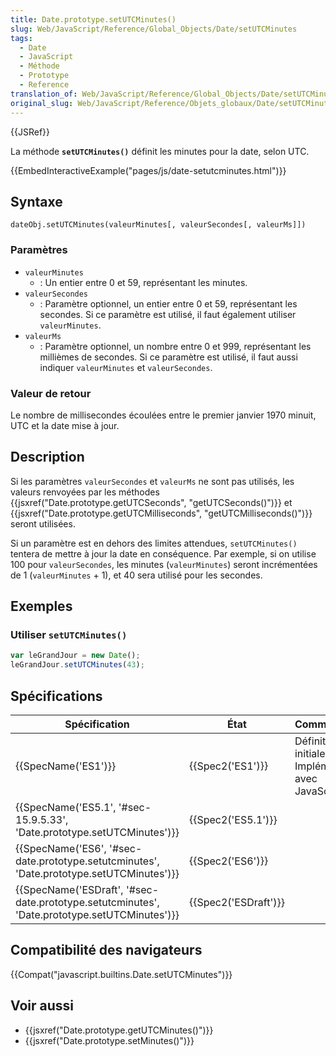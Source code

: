 ```yaml
---
title: Date.prototype.setUTCMinutes()
slug: Web/JavaScript/Reference/Global_Objects/Date/setUTCMinutes
tags:
  - Date
  - JavaScript
  - Méthode
  - Prototype
  - Reference
translation_of: Web/JavaScript/Reference/Global_Objects/Date/setUTCMinutes
original_slug: Web/JavaScript/Reference/Objets_globaux/Date/setUTCMinutes
---
```

{{JSRef}}

La méthode **`setUTCMinutes()`** définit les minutes pour la date, selon UTC.

{{EmbedInteractiveExample("pages/js/date-setutcminutes.html")}}

## Syntaxe

    dateObj.setUTCMinutes(valeurMinutes[, valeurSecondes[, valeurMs]])

### Paramètres

- `valeurMinutes`
  - : Un entier entre 0 et 59, représentant les minutes.
- `valeurSecondes`
  - : Paramètre optionnel, un entier entre 0 et 59, représentant les secondes. Si ce paramètre est utilisé, il faut également utiliser `valeurMinutes`.
- `valeurMs`
  - : Paramètre optionnel, un nombre entre 0 et 999, représentant les millièmes de secondes. Si ce paramètre est utilisé, il faut aussi indiquer `valeurMinutes` et `valeurSecondes`.

### Valeur de retour

Le nombre de millisecondes écoulées entre le premier janvier 1970 minuit, UTC et la date mise à jour.

## Description

Si les paramètres `valeurSecondes` et `valeurMs` ne sont pas utilisés, les valeurs renvoyées par les méthodes {{jsxref("Date.prototype.getUTCSeconds", "getUTCSeconds()")}} et {{jsxref("Date.prototype.getUTCMilliseconds", "getUTCMilliseconds()")}} seront utilisées.

Si un paramètre est en dehors des limites attendues, `setUTCMinutes()` tentera de mettre à jour la date en conséquence. Par exemple, si on utilise 100 pour `valeurSecondes`, les minutes (`valeurMinutes`) seront incrémentées de 1 (`valeurMinutes` + 1), et 40 sera utilisé pour les secondes.

## Exemples

### Utiliser `setUTCMinutes()`

```js
var leGrandJour = new Date();
leGrandJour.setUTCMinutes(43);
```

## Spécifications

| Spécification                                                                                                                | État                         | Commentaires                                          |
| ---------------------------------------------------------------------------------------------------------------------------- | ---------------------------- | ----------------------------------------------------- |
| {{SpecName('ES1')}}                                                                                                     | {{Spec2('ES1')}}         | Définition initiale. Implémentée avec JavaScript 1.3. |
| {{SpecName('ES5.1', '#sec-15.9.5.33', 'Date.prototype.setUTCMinutes')}}                             | {{Spec2('ES5.1')}}     |                                                       |
| {{SpecName('ES6', '#sec-date.prototype.setutcminutes', 'Date.prototype.setUTCMinutes')}}         | {{Spec2('ES6')}}         |                                                       |
| {{SpecName('ESDraft', '#sec-date.prototype.setutcminutes', 'Date.prototype.setUTCMinutes')}} | {{Spec2('ESDraft')}} |                                                       |

## Compatibilité des navigateurs

{{Compat("javascript.builtins.Date.setUTCMinutes")}}

## Voir aussi

- {{jsxref("Date.prototype.getUTCMinutes()")}}
- {{jsxref("Date.prototype.setMinutes()")}}
